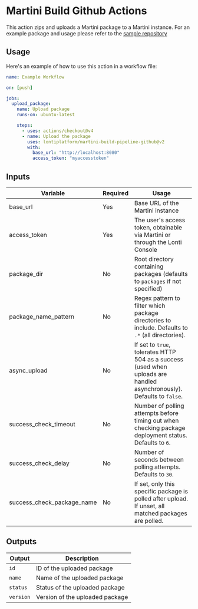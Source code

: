 # Martini Build Github Actions

This action zips and uploads a Martini package to a Martini instance. For an example package and usage please refer to
the [sample repository](https://github.com/lontiplatform/martini-build-package)

## Usage

Here's an example of how to use this action in a workflow file:

```yaml
name: Example Workflow

on: [push]

jobs:
  upload_package:
    name: Upload package
    runs-on: ubuntu-latest

    steps:
      - uses: actions/checkout@v4
      - name: Upload the package
        uses: lontiplatform/martini-build-pipeline-github@v2
        with:
          base_url: "http://localhost:8080"
          access_token: "myaccesstoken"
```

## Inputs

| Variable                  | Required | Usage                                                                                                                  |
|---------------------------|----------|------------------------------------------------------------------------------------------------------------------------|
| base_url                  | Yes      | Base URL of the Martini instance                                                                                       |
| access_token              | Yes      | The user's access token, obtainable via Martini or through the Lonti Console                                           |
| package_dir               | No       | Root directory containing packages (defaults to `packages` if not specified)                                           |
| package_name_pattern      | No       | Regex pattern to filter which package directories to include. Defaults to `.*` (all directories).                      |
| async_upload              | No       | If set to `true`, tolerates HTTP 504 as a success (used when uploads are handled asynchronously). Defaults to `false`. |
| success_check_timeout     | No       | Number of polling attempts before timing out when checking package deployment status. Defaults to `6`.                 |
| success_check_delay       | No       | Number of seconds between polling attempts. Defaults to `30`.                                                          |
| success_check_package_name| No       | If set, only this specific package is polled after upload. If unset, all matched packages are polled.                  |

## Outputs

| Output    | Description                     |
|-----------|---------------------------------|
| `id`      | ID of the uploaded package      |
| `name`    | Name of the uploaded package    |
| `status`  | Status of the uploaded package  |
| `version` | Version of the uploaded package |
